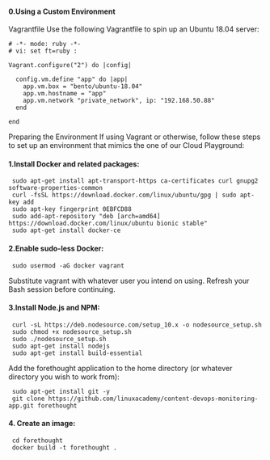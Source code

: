 #### 0.Using a Custom Environment
Vagrantfile
Use the following Vagrantfile to spin up an Ubuntu 18.04 server:

```
# -*- mode: ruby -*-
# vi: set ft=ruby :

Vagrant.configure("2") do |config|

  config.vm.define "app" do |app|
    app.vm.box = "bento/ubuntu-18.04"
    app.vm.hostname = "app"
    app.vm.network "private_network", ip: "192.168.50.88"
  end

end
```
Preparing the Environment
If using Vagrant or otherwise, follow these steps to set up an environment that mimics the one of our Cloud Playground:

#### 1.Install Docker and related packages:
```
 sudo apt-get install apt-transport-https ca-certificates curl gnupg2 software-properties-common
 curl -fsSL https://download.docker.com/linux/ubuntu/gpg | sudo apt-key add
 sudo apt-key fingerprint 0EBFCD88
 sudo add-apt-repository "deb [arch=amd64] https://download.docker.com/linux/ubuntu bionic stable"
 sudo apt-get install docker-ce
```
#### 2.Enable sudo-less Docker:

```
 sudo usermod -aG docker vagrant
```

Substitute vagrant with whatever user you intend on using. Refresh your Bash session before continuing.

#### 3.Install Node.js and NPM:
```
 curl -sL https://deb.nodesource.com/setup_10.x -o nodesource_setup.sh
 sudo chmod +x nodesource_setup.sh
 sudo ./nodesource_setup.sh
 sudo apt-get install nodejs
 sudo apt-get install build-essential
```
Add the forethought application to the home directory (or whatever directory you wish to work from):
```
 sudo apt-get install git -y
 git clone https://github.com/linuxacademy/content-devops-monitoring-app.git forethought
```
#### 4. Create an image:
```
 cd forethought
 docker build -t forethought .
 ```